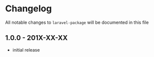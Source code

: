 # Changelog

All notable changes to `laravel-package` will be documented in this file

## 1.0.0 - 201X-XX-XX

- initial release

